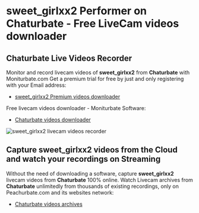 # sweet_girlxx2 Performer on Chaturbate - Free LiveCam videos downloader

## Chaturbate Live Videos Recorder

Monitor and record livecam videos of **sweet_girlxx2** from **Chaturbate** with Moniturbate.com
Get a premium trial for free by just and only registering with your Email address:
* [sweet_girlxx2 Premium videos downloader](https://moniturbate.com/request-demo-licence-key.html)

Free livecam videos downloader - Moniturbate Software:
* [Chaturbate videos downloader](https://moniturbate.com/moniturbate-download-software.html)

![sweet_girlxx2 livecam videos recorder](https://peachurnet.com/templates/moniturbate-software.png)


## Capture sweet_girlxx2 videos from the Cloud and watch your recordings on Streaming

Without the need of downloading a software, capture **sweet_girlxx2** livecam videos from **Chaturbate** 100% online.
Watch Livecam archives from **Chaturbate** unlimitedly from thousands of existing recordings, only on Peachurbate.com and its websites network:
* [Chaturbate videos archives](https://peachurnet.com/)